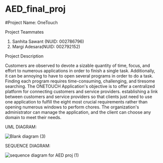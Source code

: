 # AED_final_proj
#Project Name: OneTouch





Project Teammates
1. Sanhita Sawant (NUID: 002786796)
2. Margi Adesara(NUID: 002792152)





Project Description



Customers are observed to devote a sizable quantity of time, focus, and effort to numerous applications in order to finish a single task. Additionally, it can be annoying to have to open several programs in order to do a task. Finding each program requires time-consuming, challenging, and tiresome searching.
The ONETOUCH Application's objective is to offer a centralized platform for connecting customers and service providers. establishing a link between customers and service providers so that clients just need to use one application to fulfill the eight most crucial requirements rather than opening numerous windows to perform chores. The organization's administrator can manage the application, and the client can choose any domain to meet their needs.



UML DIAGRAM:

![Blank diagram (3)](https://user-images.githubusercontent.com/42796279/206959670-4ebe7943-1388-4886-afb2-3270562d094f.jpeg)






SEQUENCE DIAGRAM:

![sequence diagram for AED proj (1)](https://user-images.githubusercontent.com/42796279/206959780-6cb0358b-dc13-4032-a9b8-a46c4fdacc0c.jpg)
